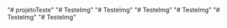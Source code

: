 "# projetoTeste" 
"# TesteImg" 
"# TesteImg" 
"# TesteImg" 
"# TesteImg" 
"# TesteImg" 
"# TesteImg" 
